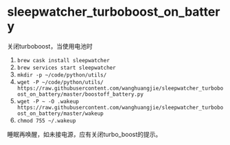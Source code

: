 # sleepwatcher_turboboost_on_battery
关闭turboboost，当使用电池时


1. ```brew cask install sleepwatcher```
2. ```brew services start sleepwatcher```
3. ```mkdir -p ~/code/python/utils/```
4. ```wget -P ~/code/python/utils/ https://raw.githubusercontent.com/wanghuangjie/sleepwatcher_turboboost_on_battery/master/boostoff_battery.py```
5. ```wget -P ~ -O .wakeup https://raw.githubusercontent.com/wanghuangjie/sleepwatcher_turboboost_on_battery/master/wakeup```
6. ```chmod 755 ~/.wakeup```


睡眠再唤醒，如未接电源，应有关闭turbo_boost的提示。
